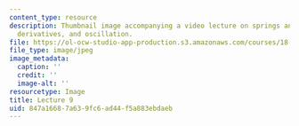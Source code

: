 ```yaml
---
content_type: resource
description: Thumbnail image accompanying a video lecture on springs and masses, time
  derivatives, and oscillation.
file: https://ol-ocw-studio-app-production.s3.amazonaws.com/courses/18-085-computational-science-and-engineering-i-fall-2008/847a16687a639fc6ad44f5a883ebdaeb_9.jpg
file_type: image/jpeg
image_metadata:
  caption: ''
  credit: ''
  image-alt: ''
resourcetype: Image
title: Lecture 9
uid: 847a1668-7a63-9fc6-ad44-f5a883ebdaeb
---
```

